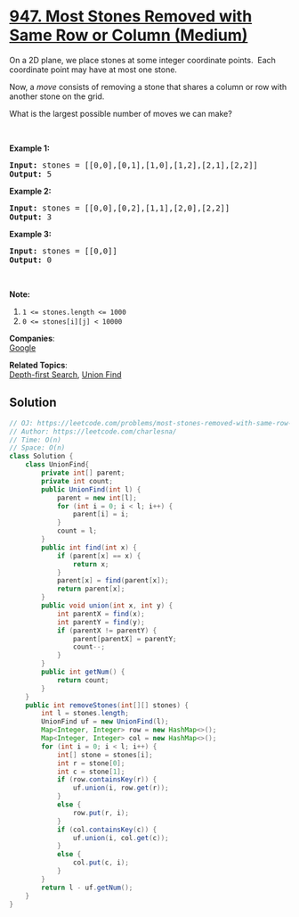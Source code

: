 # [947. Most Stones Removed with Same Row or Column (Medium)](https://leetcode.com/problems/most-stones-removed-with-same-row-or-column/)

<p>On a 2D plane, we place stones at some integer coordinate points.&nbsp; Each coordinate point may have at most one stone.</p>

<p>Now, a <em>move</em> consists of removing a stone&nbsp;that shares a column or row with another stone on the grid.</p>

<p>What is the largest possible number of moves we can make?</p>

<p>&nbsp;</p>

<div>
<p><strong>Example 1:</strong></p>

<pre><strong>Input: </strong>stones = <span id="example-input-1-2">[[0,0],[0,1],[1,0],[1,2],[2,1],[2,2]]</span>
<strong>Output: </strong>5
</pre>

<div>
<p><strong>Example 2:</strong></p>

<pre><strong>Input: </strong>stones = <span id="example-input-2-2">[[0,0],[0,2],[1,1],[2,0],[2,2]]</span>
<strong>Output: </strong>3
</pre>

<div>
<p><strong>Example 3:</strong></p>

<pre><strong>Input: </strong>stones = <span id="example-input-3-2">[[0,0]]</span>
<strong>Output: </strong>0
</pre>

<p>&nbsp;</p>

<p><strong><span>Note:</span></strong></p>

<ol>
	<li><code>1 &lt;= stones.length &lt;= 1000</code></li>
	<li><code>0 &lt;= stones[i][j] &lt; 10000</code></li>
</ol>
</div>
</div>
</div>


**Companies**:  
[Google](https://leetcode.com/company/google)

**Related Topics**:  
[Depth-first Search](https://leetcode.com/tag/depth-first-search/), [Union Find](https://leetcode.com/tag/union-find/)

## Solution 

```java
// OJ: https://leetcode.com/problems/most-stones-removed-with-same-row-or-column/
// Author: https://leetcode.com/charlesna/
// Time: O(n)
// Space: O(n)
class Solution {
    class UnionFind{
        private int[] parent;
        private int count;
        public UnionFind(int l) {
            parent = new int[l];
            for (int i = 0; i < l; i++) {
                parent[i] = i;
            }
            count = l;
        }
        public int find(int x) {
            if (parent[x] == x) {
                return x;
            }
            parent[x] = find(parent[x]);
            return parent[x];
        }
        public void union(int x, int y) {
            int parentX = find(x);
            int parentY = find(y);
            if (parentX != parentY) {
                parent[parentX] = parentY;
                count--;
            }
        }
        public int getNum() {
            return count;
        }
    }
    public int removeStones(int[][] stones) {
        int l = stones.length;
        UnionFind uf = new UnionFind(l);
        Map<Integer, Integer> row = new HashMap<>();
        Map<Integer, Integer> col = new HashMap<>();
        for (int i = 0; i < l; i++) {
            int[] stone = stones[i];
            int r = stone[0];
            int c = stone[1];
            if (row.containsKey(r)) {
                uf.union(i, row.get(r));
            }
            else {
                row.put(r, i);
            }
            if (col.containsKey(c)) {
                uf.union(i, col.get(c));
            }
            else {
                col.put(c, i);
            }
        }
        return l - uf.getNum();
    }
}
```